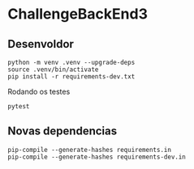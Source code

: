 # ChallengeBackEnd3

## Desenvoldor

```console
python -m venv .venv --upgrade-deps
source .venv/bin/activate
pip install -r requirements-dev.txt
```

Rodando os testes

```console
pytest
```

## Novas dependencias

```console
pip-compile --generate-hashes requirements.in
pip-compile --generate-hashes requirements-dev.in
```